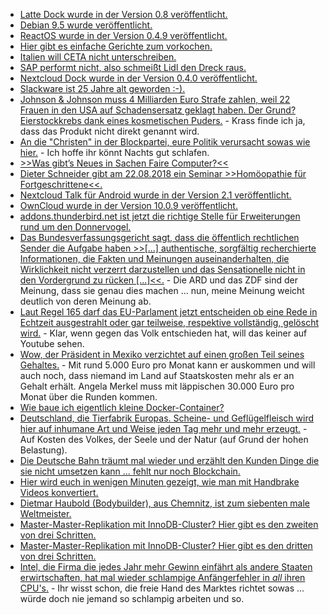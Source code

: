 * [Latte Dock wurde in der Version 0.8 veröffentlicht.](http://www.phoronix.com/scan.php?page=news_item&px=Latte-Dock-0.8)
* [Debian 9.5 wurde veröffentlicht.](https://www.pro-linux.de/news/1/26090/debian-gnulinux-95-ver%C3%B6ffentlicht.html)
* [ReactOS wurde in der Version 0.4.9 veröffentlicht.](https://www.phoronix.com/scan.php?page=news_item&px=ReactOS-0.4.9-Available)
* [Hier gibt es einfache Gerichte zum vorkochen.](https://www.smarticular.net/vorkochen-chili-salat-to-go-instant-suppe-bowl/)
* [Italien will CETA nicht unterschreiben.](https://www.neopresse.com/europa/italien-verweigert-frei-handelsabkommen-ceta-souveraener-staat/)
* [SAP performt nicht, also schmeißt Lidl den Dreck raus.](https://blog.fefe.de/?ts=a5b254c9)
* [Nextcloud Dock wurde in der Version 0.4.0 veröffentlicht.](https://www.pro-linux.de/news/1/26094/nextcloud-deck-040-ver%C3%B6ffentlicht.html)
* [Slackware ist 25 Jahre alt geworden :-).](https://opensource.com/article/18/7/stackware-turns-25)
* [Johnson & Johnson muss 4 Milliarden Euro Strafe zahlen, weil 22 Frauen in den USA auf Schadensersatz geklagt haben. Der Grund? Eierstockkrebs dank eines kosmetischen Puders.](https://www.neopresse.com/gesellschaft/pharmakonzern-erhaelt-milliardenstrafe-pflegeprodukte-verursachten-krebs/) - Krass finde ich ja, dass das Produkt nicht direkt genannt wird.
* [An die "Christen" in der Blockpartei, eure Politik verursacht sowas wie hier.](https://netzfrauen.org/2018/07/17/zuwara/) - Ich hoffe ihr könnt Nachts gut schlafen.
* [>>Was gibt’s Neues in Sachen Faire Computer?<<](https://cdn.media.ccc.de/events/fiffkon/2015/h264-hd/fiffkon15-3-deu-Was_gibts_Neues_in_Sachen_Faire_Computer_hd.mp4)
* [Dieter Schneider gibt am 22.08.2018 ein Seminar >>Homöopathie für Fortgeschrittene<<.](https://www.heilpraktiker-fg.de/2018/08/22/hom%C3%B6opathie-f%C3%BCr-fortgeschrittene/)
* [Nextcloud Talk für Android wurde in der Version 2.1 veröffentlicht.](https://nextcloud.com/blog/nextcloud-talk-android-2.1-app-is-out/)
* [OwnCloud wurde in der Version 10.0.9 veröffentlicht.](https://www.pro-linux.de/news/1/26101/owncloud-1009-verbessert-passwort-richtlinie-und-pending-shares.html)
* [addons.thunderbird.net ist jetzt die richtige Stelle für Erweiterungen rund um den Donnervogel.](https://www.pro-linux.de/news/1/26104/erweiterungen-f%C3%BCr-thunderbird-und-seamonkey-jetzt-auf-eigener-seite.html)
* [Das Bundesverfassungsgericht sagt, dass die öffentlich rechtlichen Sender die Aufgabe haben >>[...] authentische, sorgfältig recherchierte Informationen, die Fakten und Meinungen auseinanderhalten, die Wirklichkeit nicht verzerrt darzustellen und das Sensationelle nicht in den Vordergrund zu rücken [...]<<.](https://paulschreyer.wordpress.com/2018/07/18/bieten-ard-und-zdf-orientierung/) - Die ARD und das ZDF sind der Meinung, dass sie genau dies machen ... nun, meine Meinung weicht deutlich von deren Meinung ab.
* [Laut Regel 165 darf das EU-Parlament jetzt entscheiden ob eine Rede in Echtzeit ausgestrahlt oder gar teilweise, respektive vollständig, gelöscht wird.](https://www.neopresse.com/europa/unfassbar-eu-parlamentarier-reden-sind-nicht-mehr-live/) - Klar, wenn gegen das Volk entschieden hat, will das keiner auf Youtube sehen.
* [Wow, der Präsident in Mexiko verzichtet auf einen großen Teil seines Gehaltes.](https://www.neopresse.com/politik/das-nennt-sich-linkspopulismus-neuer-mexikanischer-praesident-verzichtet-auf-grossteil-seines-gehaltes/) - Mit rund 5.000 Euro pro Monat kann er auskommen und will auch noch, dass niemand im Land auf Staatskosten mehr als er an Gehalt erhält. Angela Merkel muss mit läppischen 30.000 Euro pro Monat über die Runden kommen.
* [Wie baue ich eigentlich kleine Docker-Container?](https://opensource.com/article/18/7/building-container-images)
* [Deutschland, die Tierfabrik Europas. Scheine- und Geflügelfleisch wird hier auf inhumane Art und Weise jeden Tag mehr und mehr erzeugt.](https://netzfrauen.org/2018/07/19/agrarindustrie-2/) - Auf Kosten des Volkes, der Seele und der Natur (auf Grund der hohen Belastung).
* [Die Deutsche Bahn träumt mal wieder und erzählt den Kunden Dinge die sie nicht umsetzen kann ... fehlt nur noch Blockchain.](http://www.sonnenseite.com/de/franz-alt/kommentare-interviews/die-bahn-holt-uns-kuenftig-zu-hause-ab.html)
* [Hier wird euch in wenigen Minuten gezeigt, wie man mit Handbrake Videos konvertiert.](https://opensource.com/article/18/7/handbrake)
* [Dietmar Haubold (Bodybuilder), aus Chemnitz, ist zum siebenten male Weltmeister.](https://www.youtube.com/watch?v=8Qqjbs9tnoc)
* [Master-Master-Replikation mit InnoDB-Cluster? Hier gibt es den zweiten von drei Schritten.](https://www.percona.com/blog/2018/07/16/innodb-cluster-in-a-nutshell-part-2-mysql-router/)
* [Master-Master-Replikation mit InnoDB-Cluster? Hier gibt es den dritten von drei Schritten.](https://www.percona.com/blog/2018/07/20/innodb-cluster-in-a-nutshell-part-3-mysql-shell/)
* [Intel, die Firma die jedes Jahr mehr Gewinn einfährt als andere Staaten erwirtschaften, hat mal wieder schlampige Anfängerfehler in *all* ihren CPU's.](https://blog.fefe.de/?ts=a5af25e7) - Ihr wisst schon, die freie Hand des Marktes richtet sowas ... würde doch nie jemand so schlampig arbeiten und so.
